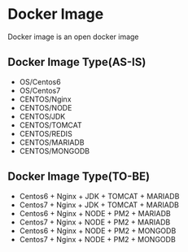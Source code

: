 # Docker Image
Docker image is an open docker image


## Docker Image Type(AS-IS)
* OS/Centos6
* OS/Centos7
* CENTOS/Nginx
* CENTOS/NODE
* CENTOS/JDK
* CENTOS/TOMCAT
* CENTOS/REDIS
* CENTOS/MARIADB
* CENTOS/MONGODB

## Docker Image Type(TO-BE)
* Centos6 + Nginx + JDK + TOMCAT + MARIADB
* Centos7 + Nginx + JDK + TOMCAT + MARIADB
* Centos6 + Nginx + NODE + PM2 + MARIADB
* Centos7 + Nginx + NODE + PM2 + MARIADB
* Centos6 + Nginx + NODE + PM2 + MONGODB
* Centos7 + Nginx + NODE + PM2 + MONGODB




